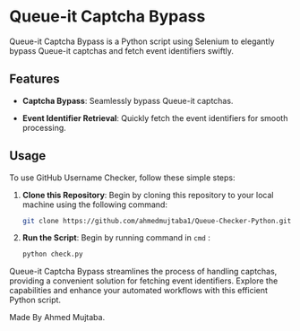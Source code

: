 # Queue-it Captcha Bypass

Queue-it Captcha Bypass is a Python script using Selenium to elegantly bypass Queue-it captchas and fetch event identifiers swiftly.

## Features

- **Captcha Bypass**: Seamlessly bypass Queue-it captchas.

- **Event Identifier Retrieval**: Quickly fetch the event identifiers for smooth processing.

## Usage

To use GitHub Username Checker, follow these simple steps:

1. **Clone this Repository**: Begin by cloning this repository to your local machine using the following command:

   ```bash
   git clone https://github.com/ahmedmujtaba1/Queue-Checker-Python.git

2. **Run the Script**: Begin by running command in `cmd` :

    ```bash
   python check.py

Queue-it Captcha Bypass streamlines the process of handling captchas, providing a convenient solution for fetching event identifiers. Explore the capabilities and enhance your automated workflows with this efficient Python script.

Made By Ahmed Mujtaba.
